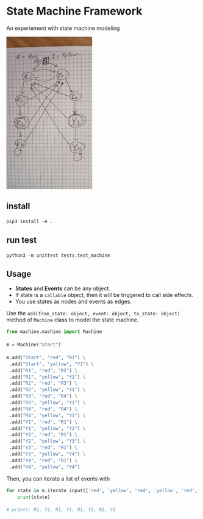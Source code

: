 # State Machine Framework
An experiement with state machine modeling

<img src="sm.jpeg" height="400px">

## install
`pip3 install -e .`

## run test
`python3 -m unittest tests.test_machine`

## Usage 

- **States** and **Events** can be any object.
- If state is a `callable` object, then it will be triggered to call side effects.
- You use states as nodes and events as edges.

Use the `add(from_state: object, event: object, to_state: object)` method of `Machine` class to model the state machine.


```python
from machine.machine import Machine

m = Machine("Start")

m.add("Start", "red", "R1") \
 .add("Start", "yellow", "Y1") \
 .add("R1", "red", "R2") \
 .add("R1", "yellow", "Y1") \
 .add("R2", "red", "R3") \
 .add("R2", "yellow", "Y1") \
 .add("R3", "red", "R4") \
 .add("R3", "yellow", "Y1") \
 .add("R4", "red", "R4") \
 .add("R4", "yellow", "Y1") \
 .add("Y1", "red", "R1") \
 .add("Y1", "yellow", "Y2") \
 .add("Y2", "red", "R1") \
 .add("Y2", "yellow", "Y3") \
 .add("Y3", "red", "R1") \
 .add("Y3", "yellow", "Y4") \
 .add("Y4", "red", "R1") \
 .add("Y4", "yellow", "Y4")
```

Then, you can iterate a list of events with

```python
for state in m.iterate_input(['red', 'yellow', 'red', 'yellow', 'red', 'yellow', 'red', 'yellow']):
    print(state)

# prints: R1, Y1, R1, Y1, R1, Y1, R1, Y1
```